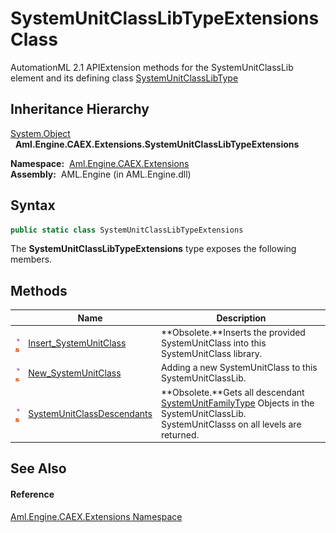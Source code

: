 SystemUnitClassLibTypeExtensions Class
======================================
AutomationML 2.1 APIExtension methods for the SystemUnitClassLib element and its defining class [SystemUnitClassLibType][1]


Inheritance Hierarchy
---------------------
[System.Object][2]  
  **Aml.Engine.CAEX.Extensions.SystemUnitClassLibTypeExtensions**  

  **Namespace:**  [Aml.Engine.CAEX.Extensions][3]  
  **Assembly:**  AML.Engine (in AML.Engine.dll)

Syntax
------

```csharp
public static class SystemUnitClassLibTypeExtensions
```

The **SystemUnitClassLibTypeExtensions** type exposes the following members.


Methods
-------

                                 | Name                            | Description                                                                                                                                
-------------------------------- | ------------------------------- | ------------------------------------------------------------------------------------------------------------------------------------------ 
![Public method]![Static member] | [Insert_SystemUnitClass][4]     | **Obsolete.**Inserts the provided SystemUnitClass into this SystemUnitClass library.                                                       
![Public method]![Static member] | [New_SystemUnitClass][5]        | Adding a new SystemUnitClass to this SystemUnitClassLib.                                                                                   
![Public method]![Static member] | [SystemUnitClassDescendants][6] | **Obsolete.**Gets all descendant [SystemUnitFamilyType][7] Objects in the SystemUnitClassLib. SystemUnitClasss on all levels are returned. 


See Also
--------

#### Reference
[Aml.Engine.CAEX.Extensions Namespace][3]  

[1]: ../../Aml.Engine.CAEX/SystemUnitClassLibType/README.md
[2]: https://docs.microsoft.com/dotnet/api/system.object
[3]: ../README.md
[4]: Insert_SystemUnitClass.md
[5]: New_SystemUnitClass.md
[6]: SystemUnitClassDescendants.md
[7]: ../../Aml.Engine.CAEX/SystemUnitFamilyType/README.md
[8]: https://www.automationml.org
[9]: ../../icons/logoShade.png
[Public method]: ../../icons/pubmethod.gif "Public method"
[Static member]: ../../icons/static.gif "Static member"